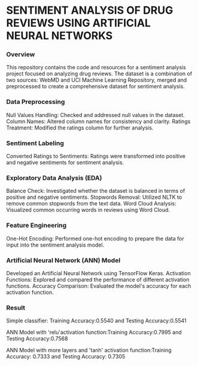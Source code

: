 # SENTIMENT ANALYSIS OF DRUG REVIEWS USING ARTIFICIAL NEURAL NETWORKS

### Overview
This repository contains the code and resources for a sentiment analysis project focused on analyzing drug reviews. The dataset is a combination of two sources: WebMD and UCI Machine Learning Repository, merged and preprocessed to create a comprehensive dataset for sentiment analysis.

### Data Preprocessing
Null Values Handling: Checked and addressed null values in the dataset.
Column Names: Altered column names for consistency and clarity.
Ratings Treatment: Modified the ratings column for further analysis.

### Sentiment Labeling
Converted Ratings to Sentiments: Ratings were transformed into positive and negative sentiments for sentiment analysis.

### Exploratory Data Analysis (EDA)
Balance Check: Investigated whether the dataset is balanced in terms of positive and negative sentiments.
Stopwords Removal: Utilized NLTK to remove common stopwords from the text data.
Word Cloud Analysis: Visualized common occurring words in reviews using Word Cloud.

### Feature Engineering
One-Hot Encoding: Performed one-hot encoding to prepare the data for input into the sentiment analysis model.

### Artificial Neural Network (ANN) Model
Developed an Artificial Neural Network using TensorFlow Keras.
Activation Functions: Explored and compared the performance of different activation functions.
Accuracy Comparison: Evaluated the model's accuracy for each activation function.

### Result
Simple classifier: Training Accuracy:0.5540 and Testing Accuracy:0.5541

ANN Model with 'relu'activation function:Training Accuracy:0.7995 and Testing Accuracy:0.7568

ANN Model with more layers and 'tanh' activation function:Training Accuracy: 0.7333 and Testing Accuracy: 0.7305

